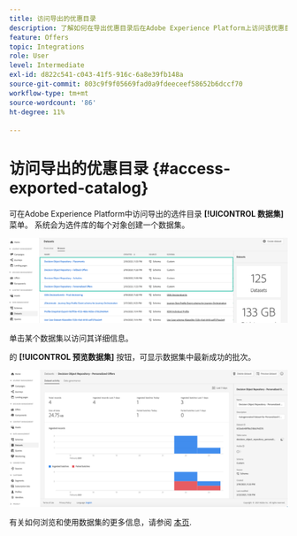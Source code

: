 ```yaml
---
title: 访问导出的优惠目录
description: 了解如何在导出优惠目录后在Adobe Experience Platform上访问该优惠目录
feature: Offers
topic: Integrations
role: User
level: Intermediate
exl-id: d822c541-c043-41f5-916c-6a8e39fb148a
source-git-commit: 803c9f9f05669fad0a9fdeeceef58652b6dccf70
workflow-type: tm+mt
source-wordcount: '86'
ht-degree: 11%

---
```


# 访问导出的优惠目录 {#access-exported-catalog}

可在Adobe Experience Platform中访问导出的选件目录 **[!UICONTROL 数据集]** 菜单。 系统会为选件库的每个对象创建一个数据集。

![](../assets/datasets-list.png)

单击某个数据集以访问其详细信息。

的 **[!UICONTROL 预览数据集]** 按钮，可显示数据集中最新成功的批次。

![](../assets/dataset-activity.png)

有关如何浏览和使用数据集的更多信息，请参阅 [本页](../../data/get-started-datasets.md).
